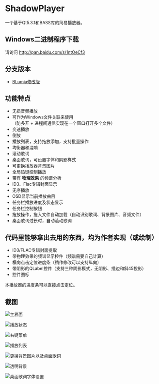 # ShadowPlayer
一个基于Qt5.3.1和BASS库的简易播放器。

## Windows二进制程序下载
请访问 http://pan.baidu.com/s/1ntOeCf3

## 分支版本
* [BLumia修改版](https://github.com/Blumia/ShadowPlayer-BLumia)

## 功能特点
* 无损音频播放
* 可作为Windows文件关联来使用      
（防多开 + 进程间通信实现在一个窗口打开多个文件）
* 变速播放
* 倒放
* 播放列表，支持拖放添加，支持批量操作
* 均衡器和混响
* 滚动歌词
* 桌面歌词，可设置字体和阴影样式
* 可更换播放器背景图片
* 全局热键控制播放
* 带有 __物理效果__ 的频谱分析
* ID3、Flac专辑封面显示
* 无序播放
* OSD显示当前播放曲目
* 任务栏播放进度及状态显示
* 任务栏控制按钮
* 拖放操作，拖入文件自动加载（自动识别歌词、背景图片、音频文件）
* 桌面歌词过长时，自动滚动歌词

## 代码里能够拿出去用的东西，均为作者实现（或绘制）
* ID3/FLAC专辑封面提取
* 带物理效果的频谱显示控件（频谱需要自己计算）
* 横向点击定位进度条（稍作修改可以支持纵向）
* 带阴影的QLabel控件（支持三种阴影模式，无阴影、描边和斜45投影）
* 控件图标

本播放器的进度条可以直接点击定位。

## 截图
![主界面](https://github.com/ShadowPower/ShadowPlayer/raw/master/Screenshots/1.png)

![播放状态](https://github.com/ShadowPower/ShadowPlayer/raw/master/Screenshots/2.png)

![右键菜单](https://github.com/ShadowPower/ShadowPlayer/raw/master/Screenshots/3.png)

![播放列表](https://github.com/ShadowPower/ShadowPlayer/raw/master/Screenshots/4.png)

![更换背景图片以及桌面歌词](https://github.com/ShadowPower/ShadowPlayer/raw/master/Screenshots/5.png)

![透明背景](https://github.com/ShadowPower/ShadowPlayer/raw/master/Screenshots/6.png)

![桌面歌词字体设置](https://github.com/ShadowPower/ShadowPlayer/raw/master/Screenshots/7.png)
